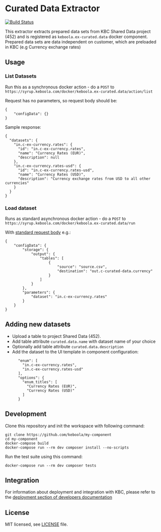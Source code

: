 # Curated Data Extractor

[![Build Status](https://travis-ci.org/keboola/curated-data-extractor.svg?branch=master)](https://travis-ci.org/keboola/curated-data-extractor)

This extractor extracts prepared data sets from KBC Shared Data project (452) and is registered as `keboola.ex-curated.data` docker component. Prepared
data sets are data independent on customer, which are preloaded in KBC (e.g Currency exchange rates)

## Usage

### List Datasets
Run this as a synchronous docker action - do a `POST` to
`https://syrup.keboola.com/docker/keboola.ex-curated.data/action/list`

Request has no parameters, so request body should be:

```
{
    "configData": {}
}
```

Sample response: 

```
{
  "datasets": {
    "in.c-ex-currency.rates": {
      "id": "in.c-ex-currency.rates",
      "name": "Currency Rates (EUR)",
      "description": null
    },
    "in.c-ex-currency.rates-usd": {
      "id": "in.c-ex-currency.rates-usd",
      "name": "Currency Rates (USD)",
      "description": "Currency exchange rates from USD to all other currencies"
    }
  }
}
```

### Load dataset
Runs as standard asynchronous docker action - do a `POST` to
`https://syrup.keboola.com/docker/keboola.ex-curated.data/run`

With [standard request body](https://developers.keboola.com/extend/common-interface/config-file/) e.g.:
```
{
    "configData": {
        "storage": {
            "output": {
                "tables": [
                    {
                        "source": "source.csv",
                        "destination": "out.c-curated-data.currency"
                    }
                ]
            }
        },
        "parameters": {
            "dataset": "in.c-ex-currency.rates"
        }
    }
}
```

## Adding new datasets

- Upload a table to project Shared Data (452).
- Add table attribute `curated.data.name` with dataset name of your choice
- Optionally add table attribute `curated.data.description`
- Add the dataset to the UI template in component configuration:
```
      "enum": [
        "in.c-ex-currency.rates",
        "in.c-ex-currency.rates-usd"
      ],
      "options": {
        "enum_titles": [
          "Currency Rates (EUR)",
          "Currency Rates (USD)"
        ]
      }
```

## Development
 
Clone this repository and init the workspace with following command:

```
git clone https://github.com/keboola/my-component
cd my-component
docker-compose build
docker-compose run --rm dev composer install --no-scripts
```

Run the test suite using this command:

```
docker-compose run --rm dev composer tests
```
 
## Integration

For information about deployment and integration with KBC, please refer to the [deployment section of developers documentation](https://developers.keboola.com/extend/component/deployment/)
## License

MIT licensed, see [LICENSE](./LICENSE) file.
